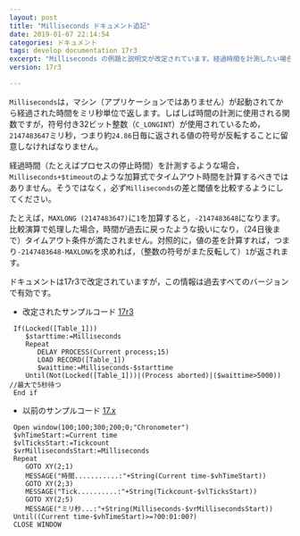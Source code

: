 ```yaml
---
layout: post
title: "Milliseconds ドキュメント追記"
date: 2019-01-07 22:14:54
categories: ドキュメント
tags: develop documentation 17r3
excerpt: "Milliseconds の例題と説明文が改定されています。経過時間を計測したい場合，関数から返される値を比較するのではなく，差を計算するべきである点が強調されています。値は約24日毎に符号が反転するからです。"
version: 17r3

---
```


``Milliseconds``は，マシン（アプリケーションではありません）が起動されてから経過された時間をミリ秒単位で返します。しばしば時間の計測に使用される関数ですが，符号付き32ビット整数（``C_LONGINT``）が使用されているため，``2147483647``ミリ秒，つまり約``24.86``日毎に返される値の符号が反転することに留意しなければなりません。

経過時間（たとえばプロセスの停止時間）を計測するような場合，``Milliseconds+$timeout``のような加算式でタイムアウト時間を計算するべきではありません。そうではなく，必ず``Milliseconds``の差と閾値を比較するようにしてください。

たとえば，``MAXLONG (2147483647)``に``1``を加算すると，``-2147483648``になります。比較演算で処理した場合，時間が過去に戻ったような扱いになり，（24日後まで）タイムアウト条件が満たされません。対照的に，値の差を計算すれば，つまり``-2147483648-MAXLONG``を求めれば，（整数の符号がまた反転して）``1``が返されます。

ドキュメントは17r3で改定されていますが，この情報は過去すべてのバージョンで有効です。

* 改定されたサンプルコード [17r3](https://doc.4d.com/4Dv17R3/4D/17-R3/Milliseconds.301-3907274.ja.html)

```
 If(Locked([Table_1]))
    $starttime:=Milliseconds
    Repeat
       DELAY PROCESS(Current process;15)
       LOAD RECORD([Table_1])
       $waittime:=Milliseconds-$starttime
    Until(Not(Locked([Table_1]))|(Process aborted)|($waittime>5000)) //最大で5秒待つ
 End if
```

* 以前のサンプルコード [17.x](https://doc.4d.com/4Dv16/4D/16.4/Milliseconds.301-3978208.ja.html)

```
 Open window(100;100;300;200;0;"Chronometer")
 $vhTimeStart:=Current time
 $vlTicksStart:=Tickcount
 $vrMillisecondsStart:=Milliseconds
 Repeat
    GOTO XY(2;1)
    MESSAGE("時間...........:"+String(Current time-$vhTimeStart))
    GOTO XY(2;3)
    MESSAGE("Tick..........:"+String(Tickcount-$vlTicksStart))
    GOTO XY(2;5)
    MESSAGE("ミリ秒...:"+String(Milliseconds-$vrMillisecondsStart))
 Until((Current time-$vhTimeStart)>=?00:01:00?)
 CLOSE WINDOW
```
